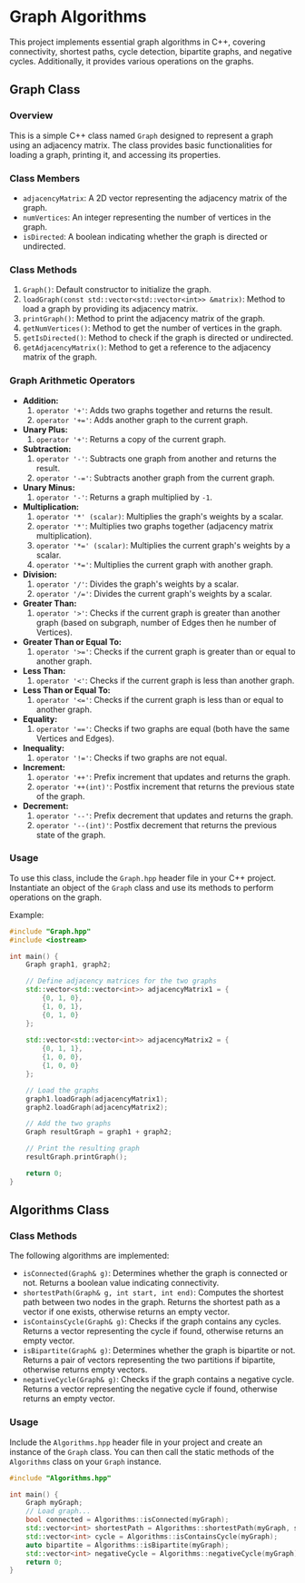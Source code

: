# Graph Algorithms

This project implements essential graph algorithms in C++, covering connectivity, shortest paths, cycle detection, bipartite graphs, and negative cycles. Additionally, it provides various operations on the graphs.

## Graph Class 

### Overview
This is a simple C++ class named `Graph` designed to represent a graph using an adjacency matrix. The class provides basic functionalities for loading a graph, printing it, and accessing its properties.

### Class Members
- `adjacencyMatrix`: A 2D vector representing the adjacency matrix of the graph.
- `numVertices`: An integer representing the number of vertices in the graph.
- `isDirected`: A boolean indicating whether the graph is directed or undirected.

### Class Methods
1. `Graph()`: Default constructor to initialize the graph.
2. `loadGraph(const std::vector<std::vector<int>> &matrix)`: Method to load a graph by providing its adjacency matrix.
3. `printGraph()`: Method to print the adjacency matrix of the graph.
4. `getNumVertices()`: Method to get the number of vertices in the graph.
5. `getIsDirected()`: Method to check if the graph is directed or undirected.
6. `getAdjacencyMatrix()`: Method to get a reference to the adjacency matrix of the graph.
  
### Graph Arithmetic Operators
- **Addition:**
  1.  `operator '+'`: Adds two graphs together and returns the result.
  2.  `operator '+='`: Adds another graph to the current graph.
- **Unary Plus:**
  1. `operator '+'`: Returns a copy of the current graph.
- **Subtraction:**
  1.  `operator '-'`: Subtracts one graph from another and returns the result.
  2.  `operator '-='`: Subtracts another graph from the current graph.
- **Unary Minus:**
  1. `operator '-'`: Returns a graph multiplied by `-1`.
- **Multiplication:**
  1.  `operator '*' (scalar)`: Multiplies the graph's weights by a scalar.
  2.  `operator '*'`: Multiplies two graphs together (adjacency matrix multiplication).
  3.  `operator '*=' (scalar)`: Multiplies the current graph's weights by a scalar.
  4.  `operator '*='`: Multiplies the current graph with another graph.
- **Division:**
  1.  `operator '/'`: Divides the graph's weights by a scalar.
  2.  `operator '/='`: Divides the current graph's weights by a scalar.
- **Greater Than:**
  1.  `operator '>'`: Checks if the current graph is greater than another graph (based on subgraph, number of Edges then he number of Vertices).
- **Greater Than or Equal To:**
  1.  `operator '>='`: Checks if the current graph is greater than or equal to another graph.
- **Less Than:**
  1.  `operator '<'`: Checks if the current graph is less than another graph.
- **Less Than or Equal To:**
  1.  `operator '<='`: Checks if the current graph is less than or equal to another graph.
- **Equality:**
  1.  `operator '=='`: Checks if two graphs are equal (both have the same Vertices and Edges).
- **Inequality:**
  1.  `operator '!='`: Checks if two graphs are not equal.
- **Increment:**
  1.  `operator '++'`: Prefix increment that updates and returns the graph.
  2.  `operator '++(int)'`: Postfix increment that returns the previous state of the graph.
- **Decrement:**
  1.  `operator '--'`: Prefix decrement that updates and returns the graph.
  2.  `operator '--(int)'`: Postfix decrement that returns the previous state of the graph.

### Usage
To use this class, include the `Graph.hpp` header file in your C++ project. Instantiate an object of the `Graph` class and use its methods to perform operations on the graph.

Example:
```cpp
#include "Graph.hpp"
#include <iostream>

int main() {
    Graph graph1, graph2;

    // Define adjacency matrices for the two graphs
    std::vector<std::vector<int>> adjacencyMatrix1 = {
        {0, 1, 0},
        {1, 0, 1},
        {0, 1, 0}
    };
    
    std::vector<std::vector<int>> adjacencyMatrix2 = {
        {0, 1, 1},
        {1, 0, 0},
        {1, 0, 0}
    };

    // Load the graphs
    graph1.loadGraph(adjacencyMatrix1);
    graph2.loadGraph(adjacencyMatrix2);

    // Add the two graphs
    Graph resultGraph = graph1 + graph2;

    // Print the resulting graph
    resultGraph.printGraph();

    return 0;
}

```

## Algorithms Class
### Class Methods
The following algorithms are implemented:

- `isConnected(Graph& g)`: Determines whether the graph is connected or not. Returns a boolean value indicating connectivity.
- `shortestPath(Graph& g, int start, int end)`: Computes the shortest path between two nodes in the graph. Returns the shortest path as a vector if one exists, otherwise returns an empty vector.
- `isContainsCycle(Graph& g)`: Checks if the graph contains any cycles. Returns a vector representing the cycle if found, otherwise returns an empty vector.
- `isBipartite(Graph& g)`: Determines whether the graph is bipartite or not. Returns a pair of vectors representing the two partitions if bipartite, otherwise returns empty vectors.
- `negativeCycle(Graph& g)`: Checks if the graph contains a negative cycle. Returns a vector representing the negative cycle if found, otherwise returns an empty vector.

### Usage

Include the `Algorithms.hpp` header file in your project and create an instance of the `Graph` class. You can then call the static methods of the `Algorithms` class on your `Graph` instance.

```cpp
#include "Algorithms.hpp"

int main() {
    Graph myGraph;
    // Load graph...
    bool connected = Algorithms::isConnected(myGraph);
    std::vector<int> shortestPath = Algorithms::shortestPath(myGraph, start, end);
    std::vector<int> cycle = Algorithms::isContainsCycle(myGraph);
    auto bipartite = Algorithms::isBipartite(myGraph);
    std::vector<int> negativeCycle = Algorithms::negativeCycle(myGraph);
    return 0;
}
```
